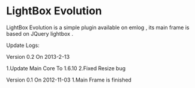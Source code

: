 LightBox Evolution
=====
LightBox Evolution is a simple plugin available on emlog , its main frame is based on JQuery lightbox .

Update Logs:

Version 0.2 On 2013-2-13

1.Update Main Core To 1.6.10
2.Fixed Resize bug

Version 0.1 On 2012-11-03
1.Main Frame is finished